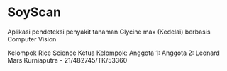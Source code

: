 # SoyScan
Aplikasi pendeteksi penyakit tanaman Glycine max (Kedelai) berbasis Computer Vision

Kelompok Rice Science 
Ketua Kelompok:
Anggota 1:
Anggota 2: Leonard Mars Kurniaputra - 21/482745/TK/53360
